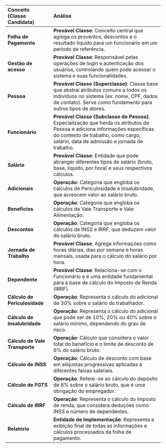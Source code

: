| Conceito (Classe Candidata) | Análise |
| :--- | :--- |
| **Folha de Pagamento** | **Provável Classe**: Conceito central que agrega os proventos, descontos e o resultado líquido para um funcionário em um período de referência. |
| **Gestão de acesso** | **Provável Classe**: Responsável pelas operações de login e autenticação dos usuários, controlando quem pode acessar o sistema e suas funcionalidades. |
| **Pessoa** | **Provável Classe (Superclasse)**: Classe base que abstrai atributos comuns a todos os indivíduos no sistema (ex: nome, CPF, dados de contato). Serve como fundamento para outros tipos de atores. |
| **Funcionário** | **Provável Classe (Subclasse de Pessoa)**: Especialização que herda os atributos de Pessoa e adiciona informações específicas do contexto de trabalho, como cargo, salário, data de admissão e jornada de trabalho. |
| **Salário** | **Provável Classe**: Entidade que pode abranger diferentes tipos de salário (bruto, base, líquido, por hora) e seus respectivos cálculos. |
| **Adicionais** | **Operação**: Categoria que engloba os cálculos de Periculosidade e Insalubridade, que acrescem valor ao salário bruto. |
| **Benefícios** | **Operação**: Categoria que engloba os cálculos de Vale Transporte e Vale Alimentação. |
| **Descontos** | **Operação**: Categoria que engloba os cálculos de INSS e IRRF, que deduzem valor do salário bruto. |
| **Jornada de Trabalho** | **Provável Classe**: Agrega informações como horas diárias, dias por semana e horas mensais, usada para o cálculo do salário por hora. |
| **Dependente** | **Provável Classe**: Relaciona-se com o Funcionário e é uma entidade fundamental para a base de cálculo do Imposto de Renda (IRRF). |
| **Cálculo de Periculosidade** | **Operação**: Representa o cálculo do adicional de 30% sobre o salário do trabalhador. |
| **Cálculo de Insalubridade** | **Operação**: Representa o cálculo do adicional que pode ser de 10%, 20% ou 40% sobre o salário mínimo, dependendo do grau de risco. |
| **Cálculo de Vale Transporte** | **Operação**: Cálculo que considera o valor total do benefício e o limite de desconto de 6% do salário bruto. |
| **Cálculo de INSS** | **Operação**: Cálculo de desconto com base em alíquotas progressivas aplicadas a diferentes faixas salariais. |
| **Cálculo de FGTS** | **Operação**: Refere-se ao cálculo do depósito de 8% sobre o salário bruto, que é uma obrigação do empregador. |
| **Cálculo de IRRF** | **Operação**: Representa o cálculo do imposto de renda, que considera deduções como INSS e número de dependentes. |
| **Relatório** | **Entidade de Implementação**: Representa a exibição final de todas as informações e cálculos processados da folha de pagamento. |
